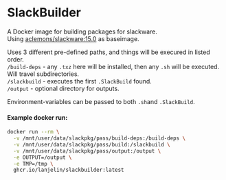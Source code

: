 # SlackBuilder

A Docker image for building packages for slackware.  
Using [aclemons/slackware:15.0](https://hub.docker.com/r/aclemons/slackware) as baseimage.  

Uses 3 different pre-defined paths, and things will be execured in listed order.  
`/build-deps` - any `.txz` here will be installed, then any `.sh` will be executed. Will travel subdirectories.  
`/slackbuild` - executes the first `.SlackBuild` found.  
`/output` - optional directory for outputs.  

Environment-variables can be passed to both `.sh`and `.SlackBuild`.  

#### Example docker run:
```bash
docker run --rm \
  -v /mnt/user/data/slackpkg/pass/build-deps:/build-deps \
  -v /mnt/user/data/slackpkg/pass/build:/slackbuild \
  -v /mnt/user/data/slackpkg/pass/output:/output \
  -e OUTPUT=/output \
  -e TMP=/tmp \
  ghcr.io/lanjelin/slackbuilder:latest
```
